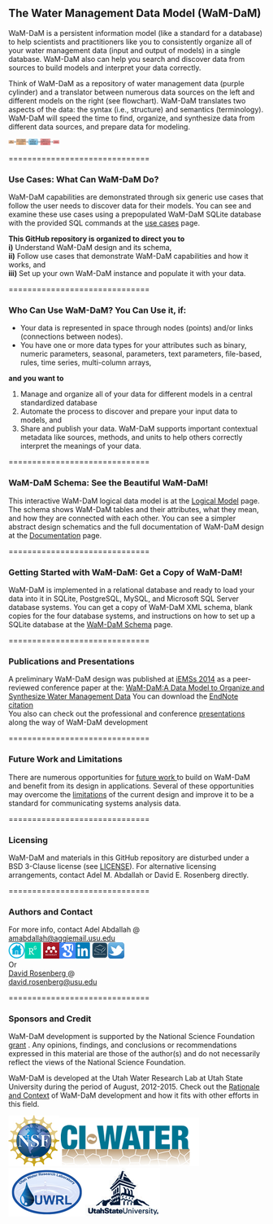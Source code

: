 ## The Water Management Data Model (WaM-DaM)

WaM-DaM is a persistent information model (like a standard for a database) to help scientists and practitioners like you to consistently organize all of your water management data (input and output of models) in a single database. WaM-DaM also can help you search and discover data from sources to build models and interpret your data correctly.   

Think of WaM-DaM as a repository of water management data (purple cylinder) and a translator between numerous data sources on the left and different models on the right (see flowchart). WaM-DaM translates two aspects of the data: the syntax (i.e., structure) and semantics (terminology). WaM-DaM will speed the time to find, organize, and synthesize data from different data sources, and prepare data for modeling.   

<img src="https://github.com/amabdallah/WaM-DaM/blob/master/01Documentation/01Design/WaM-DaM_workflow.jpg" alt="Drawing" style="width: 100px;"/>     


==============================
### Use Cases: What Can WaM-DaM Do?      
WaM-DaM capabilities are demonstrated through six generic use cases that follow the user needs to discover data for their models. You can see and examine these use cases using a prepopulated WaM-DaM SQLite database with the provided SQL commands at the <a href="https://github.com/amabdallah/WaM-DaM/tree/master/02UseCases" target="_blank">use cases</a> page.     


**This GitHub repository is organized to direct you to**   
**i)** Understand WaM-DaM design and its schema,    
**ii)** Follow use cases that demonstrate WaM-DaM capabilities and how it works, and    
**iii)** Set up your own WaM-DaM instance and populate it with your data.    


==============================
### Who Can Use WaM-DaM? You Can Use it, if:   
*	Your data is represented in space through nodes (points) and/or links (connections between nodes).
*	You have one or more data types for your attributes such as binary, numeric parameters, seasonal, parameters, text parameters, file-based, rules, time series,  multi-column arrays,    

**and you want to**   

1.	Manage and organize all of your data for different models in a central standardized database
2.	Automate the process to discover and prepare your input data to models, and  
3.	Share and publish your data. WaM-DaM supports important contextual metadata like sources, methods, and units to help others correctly interpret the meanings of your data. 


==============================
### WaM-DaM Schema: See the Beautiful WaM-DaM!    
This interactive WaM-DaM logical data model is at the <a href="http://amabdallah.github.io/WaM-DaM/diagrams/Full.html" target="_blank">Logical Model</a> page. The schema shows WaM-DaM tables and their attributes, what they mean, and how they are connected with each other. You can see a simpler abstract design schematics and the full documentation of WaM-DaM design at the <a href="https://github.com/amabdallah/WaM-DaM/tree/master/01Documentation" target="_blank">Documentation</a> page.   


==============================
### Getting Started with WaM-DaM: Get a Copy of WaM-DaM!    
WaM-DaM is implemented in a relational database and ready to load your data into it in SQLite, PostgreSQL, MySQL, and Microsoft SQL Server database systems. You can get a copy of WaM-DaM XML schema, blank copies for the four database systems, and instructions on how to set up a SQLite database at the <a href="https://github.com/amabdallah/WaM-DaM/tree/master/03WaM-DaM_Schema" target="_blank">WaM-DaM Schema</a> page.    


==============================
### Publications and Presentations 
A preliminary WaM-DaM design was published at <a href="http://www.iemss.org/sites/iemss2014/" target="_blank">iEMSs 2014</a> as a peer-reviewed conference paper at the:
<a href="http://www.iemss.org/sites/iemss2014/papers/iemss2014_submission_406.pdf" target="_blank">WaM-DaM:A Data Model to Organize and Synthesize Water Management Data</a> You can download the <a href="https://github.com/amabdallah/WaM-DaM/blob/master/01Documentation/04Presentations/Files/WaMDaM_AbdallahRosenberg.enw" target="_blank">EndNote citation </a>       
You also can check out the professional and conference
<a href="https://github.com/amabdallah/WaM-DaM/blob/master/01Documentation/04Presentations/ReadMe.md" target="_blank">presentations</a> along the way of WaM-DaM development 


==============================
### Future Work and Limitations 
There are numerous opportunities for <a href="https://github.com/amabdallah/WaM-DaM/blob/master/01Documentation/03Limitations_FutureWork/Future_Work.md" target="_blank">future work </a> to build on WaM-DaM and benefit from its design in applications. Several of these opportunities may overcome the <a href="https://github.com/amabdallah/WaM-DaM/blob/master/01Documentation/03Limitations_FutureWork/Limitations.md" target="_blank">limitations</a> of the current design and improve it to be a standard for communicating systems analysis data.


==============================
### Licensing
WaM-DaM and materials in this GitHub repository are disturbed under a BSD 3-Clause license (see           [LICENSE](https://github.com/amabdallah/WaM-DaM/blob/master/LICENSE.md)). 
For alternative licensing arrangements, contact Adel M. Abdallah or David E. Rosenberg directly.    


==============================
### Authors and Contact
For more info, contact Adel Abdallah @       
amabdallah@aggiemail.usu.edu    
<a  href="http://www.engr.usu.edu/cee/faculty/derosenberg/students.htm" target="_blank"><img 
src="https://github.com/amabdallah/WaM-DaM/blob/master/01Documentation/01Design/Icons/Home.png"/></a><a href="https://www.researchgate.net/profile/Adel_Abdallah4/" target="_blank"><img src="https://github.com/amabdallah/WaM-DaM/blob/master/01Documentation/01Design/Icons/ResearchGate.png"/></a> <a href="http://www.mendeley.com/profiles/adel-abdallah2/" target="_blank"><img src="https://github.com/amabdallah/WaM-DaM/blob/master/01Documentation/01Design/Icons/mendeley.png"/></a><a href="http://scholar.google.com/citations?user=l5SLhK8AAAAJ&hl=en" target="_blank"><img 
src="https://github.com/amabdallah/WaM-DaM/blob/master/01Documentation/01Design/Icons/GoogleScholar.png" /></a><a href="https://www.linkedin.com/in/adelmabdallah" target="_blank" target="_blank"><img 
src="https://github.com/amabdallah/WaM-DaM/blob/master/01Documentation/01Design/Icons/Linkedin.png"/></a><a href="https://usu.academia.edu/AdelMAbdallah" target="_blank"><img 
src="https://github.com/amabdallah/WaM-DaM/blob/master/01Documentation/01Design/Icons/Academia.png"/></a><a  href="https://twitter.com/AdelMAbdallah" target="_blank"><img 
src="https://github.com/amabdallah/WaM-DaM/blob/master/01Documentation/01Design/Icons/Twitter.png"/></a>    
Or    
<a href="http://www.engr.usu.edu/cee/faculty/derosenberg/" target="_blank"> David Rosenberg </a> @    
david.rosenberg@usu.edu


==============================
### Sponsors and Credit 
WaM-DaM development is supported by the National Science Foundation <a href="http://www.nsf.gov/awardsearch/showAward?AWD_ID=1135482" target="_blank">grant</a> . Any opinions, findings, and conclusions or recommendations expressed in this material are those of the author(s) and do not necessarily reflect the views of the National Science Foundation.    

WaM-DaM is developed at the Utah Water Research Lab at Utah State University during the period of August, 2012-2015. Check out the <a href="https://github.com/amabdallah/WaM-DaM/blob/master/01Documentation/01Design/Rationale_Context.md" target="_blank">Rationale and Context</a> of WaM-DaM development and how it fits with other efforts in this field.  


<a  href="http://www.nsf.gov/awardsearch/showAward?AWD_ID=1135482&HistoricalAwards=false" target="_blank"><img src="https://github.com/amabdallah/WaM-DaM/blob/master/01Documentation/01Design/Icons/nsf1v.jpg"/></a><a  href="http://ci-water.org/" target="_blank"><img src="https://github.com/amabdallah/WaM-DaM/blob/master/01Documentation/01Design/Icons/ciwater.png"/></a><a  href="http://uwrl.usu.edu/" target="_blank"><img src="https://github.com/amabdallah/WaM-DaM/blob/master/01Documentation/01Design/Icons/uwrl.png"/></a><a  href="http://www.usu.edu/" target="_blank"><img src="https://github.com/amabdallah/WaM-DaM/blob/master/01Documentation/01Design/Icons/usu.jpg"/></a> 

